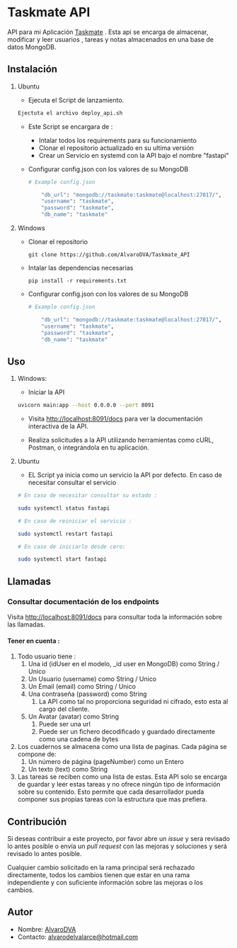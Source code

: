 # Taskmate API

API para mi Aplicación [Taskmate](https://github.com/AlvaroDVA/taskmate) . Esta api se encarga de almacenar, modificar y leer usuarios , tareas y notas almacenados en una base de datos MongoDB.

## Instalación

1. Ubuntu

   - Ejecuta el Script de lanzamiento.

   ```bash
   Ejectuta el archivo deploy_api.sh
   ```
   - Este Script se encargara de :
     - Intalar todos los requirements para su funcionamiento
     - Clonar el repositorio actualizado en su ultima versión
     - Crear un Servicio en systemd con la API bajo el nombre "fastapi"
   
   - Configurar config.json con los valores de su MongoDB
       ```bash
      # Example config.json

           "db_url": "mongodb://taskmate:taskmate@localhost:27017/",
           "username": "taskmate",
           "password": "taskmate",
           "db_name": "taskmate"
      ```

2. Windows
   
   - Clonar el repositorio
     
     ``` 
     git clone https://github.com/AlvaroDVA/Taskmate_API
      ```

   - Intalar las dependencias necesarias
     ```
     pip install -r requirements.txt
     ```

   - Configurar config.json con los valores de su MongoDB
       ```bash
      # Example config.json

           "db_url": "mongodb://taskmate:taskmate@localhost:27017/",
           "username": "taskmate",
           "password": "taskmate",
           "db_name": "taskmate"
      ```

## Uso

1. Windows:

   - Iniciar la API

   ```bash
   uvicorn main:app --host 0.0.0.0 --port 8091  
   ```

   - Visita [http://localhost:8091/docs](http://localhost:8091/docs) para ver la documentación interactiva de la API.

   - Realiza solicitudes a la API utilizando herramientas como cURL, Postman, o integrándola en tu aplicación.

2. Ubuntu
    - EL Script ya inicia como un servicio la API por defecto. En caso de necesitar consultar el servicio
    ```bash
    # En caso de necesitar consultar su estado :

    sudo systemctl status fastapi

    # En caso de reiniciar el servicio :

    sudo systemctl restart fastapi

    # En caso de iniciarlo desde cero:

    sudo systemctl start fastapi

## Llamadas

### Consultar documentación de los endpoints

Visita [http://localhost:8091/docs](http://localhost:8091/docs) para consultar toda la información sobre las llamadas.

#### Tener en cuenta :

   1. Todo usuario tiene : 
      1. Una id (idUser en el modelo, _id user en MongoDB) como String / Unico
      2. Un Usuario (username) como String / Unico
      3. Un Email (email) como String / Unico
      4. Una contraseña (password) como String 
         1. La API como tal no proporciona seguridad ni cifrado, esto esta al cargo del cliente.
      5. Un Avatar (avatar) como String
         1. Puede ser una url
         2. Puede ser un fichero decodificado y guardado directamente como una cadena de bytes
   2. Los cuadernos se almacena como una lista de paginas. Cada página se compone de:
      1. Un número de página (pageNumber) como un Entero
      2. Un texto (text) como String
   3. Las tareas se reciben como una lista de estas. Esta API solo se encarga de guardar y leer estas tareas y no ofrece ningún tipo de información sobre su contenido. Esto permite que cada desarrollador pueda componer sus propias tareas con la estructura que mas prefiera.


## Contribución

Si deseas contribuir a este proyecto, por favor abre un *issue* y sera revisado lo antes posible o envía un *pull request* con las mejoras y soluciones y será revisado lo antes posible.

Cualquier cambio solicitado en la rama principal será rechazado directamente, todos los cambios tienen que estar en una rama independiente y con suficiente información sobre las mejoras o los cambios.

## Autor

- Nombre: [AlvaroDVA](https://github.com/AlvaroDVA)
- Contacto: alvarodelvalarce@hotmail.com
